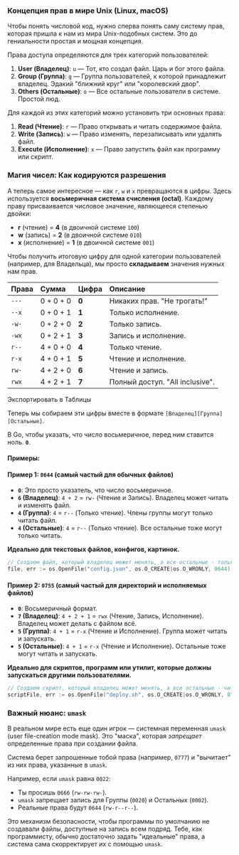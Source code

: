 ### Концепция прав в мире Unix (Linux, macOS)

Чтобы понять числовой код, нужно сперва понять саму систему прав, которая пришла к нам из мира Unix-подобных систем. Это до гениальности простая и мощная концепция.

Права доступа определяются для трех категорий пользователей:

1. **User (Владелец)**: `u` — Тот, кто создал файл. Царь и бог этого файла.
2. **Group (Группа)**: `g` — Группа пользователей, к которой принадлежит владелец. Эдакий "ближний круг" или "королевский двор".
3. **Others (Остальные)**: `o` — Все остальные пользователи в системе. Простой люд.

Для каждой из этих категорий можно установить три основных права:

1. **Read (Чтение)**: `r` — Право открывать и читать содержимое файла.
2. **Write (Запись)**: `w` — Право изменять, перезаписывать или удалять файл.
3. **Execute (Исполнение)**: `x` — Право запустить файл как программу или скрипт.

### Магия чисел: Как кодируются разрешения

А теперь самое интересное — как `r`, `w` и `x` превращаются в цифры. Здесь используется **восьмеричная система счисления (octal)**. Каждому праву присваивается числовое значение, являющееся степенью двойки:

- **r** (чтение) = **4** (в двоичной системе `100`)
- **w** (запись) = **2** (в двоичной системе `010`)
- **x** (исполнение) = **1** (в двоичной системе `001`)

Чтобы получить итоговую цифру для одной категории пользователей (например, для Владельца), мы просто **складываем** значения нужных нам прав.

|Права|Сумма|Цифра|Описание|
|:--|:--|:--|:--|
|`---`|0 + 0 + 0|**0**|Никаких прав. "Не трогать!"|
|`--x`|0 + 0 + 1|**1**|Только исполнение.|
|`-w-`|0 + 2 + 0|**2**|Только запись.|
|`-wx`|0 + 2 + 1|**3**|Запись и исполнение.|
|`r--`|4 + 0 + 0|**4**|Только чтение.|
|`r-x`|4 + 0 + 1|**5**|Чтение и исполнение.|
|`rw-`|4 + 2 + 0|**6**|Чтение и запись.|
|`rwx`|4 + 2 + 1|**7**|Полный доступ. "All inclusive".|

Экспортировать в Таблицы

Теперь мы собираем эти цифры вместе в формате `[Владелец][Группа][Остальные]`.

В Go, чтобы указать, что число восьмеричное, перед ним ставится ноль. **`0`**.

#### Примеры:

#### Пример 1: `0644` (самый частый для обычных файлов)

- **`0`**: Это просто указатель, что число восьмеричное.
- **`6` (Владелец)**: `4 + 2` = `rw-` (Чтение и Запись). Владелец может читать и изменять файл.
- **`4` (Группа)**: `4` = `r--` (Только чтение). Члены группы могут только читать файл.
- **`4` (Остальные)**: `4` = `r--` (Только чтение). Все остальные тоже могут только читать.

**Идеально для текстовых файлов, конфигов, картинок.**

```go
// Создаем файл, который владелец может менять, а все остальные - только читать.
file, err := os.OpenFile("config.json", os.O_CREATE|os.O_WRONLY, 0644)
```


#### Пример 2: `0755` (самый частый для директорий и исполняемых файлов)

- **`0`**: Восьмеричный формат.
- **`7` (Владелец)**: `4 + 2 + 1` = `rwx` (Чтение, Запись, Исполнение). Владелец может делать с файлом всё.
- **`5` (Группа)**: `4 + 1` = `r-x` (Чтение и Исполнение). Группа может читать и запускать.
- **`5` (Остальные)**: `4 + 1` = `r-x` (Чтение и Исполнение). Остальные тоже могут читать и запускать.

**Идеально для скриптов, программ или утилит, которые должны запускаться другими пользователями.**

```go
// Создаем скрипт, который владелец может менять, а все остальные - читать и запускать.
scriptFile, err := os.OpenFile("deploy.sh", os.O_CREATE|os.O_WRONLY, 0755)
```

### Важный нюанс: `umask`

В реальном мире есть еще один игрок — системная переменная `umask` (user file-creation mode mask). Это "маска", которая _запрещает_ определенные права при создании файла.

Система берет запрошенные тобой права (например, `0777`) и "вычитает" из них права, указанные в `umask`.

Например, если `umask` равна `0022`:

- Ты просишь `0666` (`rw-rw-rw-`).
- `umask` запрещает запись для Группы (`0020`) и Остальных (`0002`).
- Реальные права будут `0644` (`rw-r--r--`).

Это механизм безопасности, чтобы программы по умолчанию не создавали файлы, доступные на запись всем подряд. Тебе, как программисту, обычно достаточно задать "идеальные" права, а система сама скорректирует их с помощью `umask`.